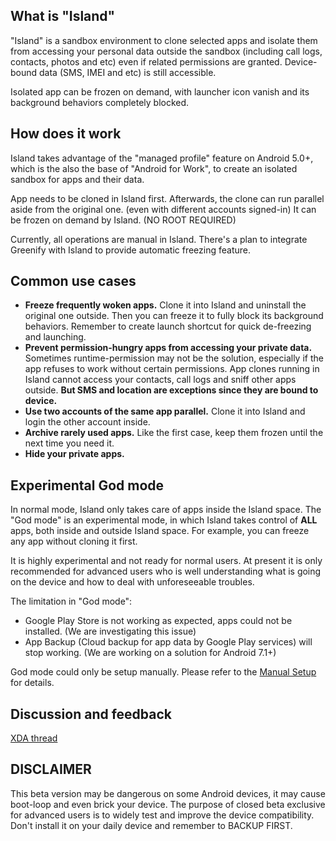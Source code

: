 What is "Island"
----------------

"Island" is a sandbox environment to clone selected apps and isolate them from accessing your personal data outside the sandbox (including call logs, contacts, photos and etc) even if related permissions are granted. Device-bound data (SMS, IMEI and etc) is still accessible.

Isolated app can be frozen on demand, with launcher icon vanish and its background behaviors completely blocked.

How does it work
----------------

Island takes advantage of the "managed profile" feature on Android 5.0+, which is the also the base of "Android for Work", to create an isolated sandbox for apps and their data.

App needs to be cloned in Island first. Afterwards, the clone can run parallel aside from the original one. (even with different accounts signed-in) It can be frozen on demand by Island. (NO ROOT REQUIRED)

Currently, all operations are manual in Island. There's a plan to integrate Greenify with Island to provide automatic freezing feature.

Common use cases
----------------

- **Freeze frequently woken apps.** Clone it into Island and uninstall the original one outside. Then you can freeze it to fully block its background behaviors. Remember to create launch shortcut for quick de-freezing and launching.
- **Prevent permission-hungry apps from accessing your private data.** Sometimes runtime-permission may not be the solution, especially if the app refuses to work without certain permissions. App clones running in Island cannot access your contacts, call logs and sniff other apps outside. **But SMS and location are exceptions since they are bound to device.**
- **Use two accounts of the same app parallel.** Clone it into Island and login the other account inside.
- **Archive rarely used apps.** Like the first case, keep them frozen until the next time you need it.
- **Hide your private apps.**

Experimental God mode
---------------------

In normal mode, Island only takes care of apps inside the Island space. The "God mode" is an experimental mode, in which Island takes control of **ALL** apps, both inside and outside Island space. For example, you can freeze any app without cloning it first.

It is highly experimental and not ready for normal users. At present it is only recommended for advanced users who is well understanding what is going on the device and how to deal with unforeseeable troubles.

The limitation in "God mode":

- Google Play Store is not working as expected, apps could not be installed. (We are investigating this issue)
- App Backup (Cloud backup for app data by Google Play services) will stop working. (We are working on a solution for Android 7.1+)

God mode could only be setup manually. Please refer to the [Manual Setup](/setup.md) for details.

Discussion and feedback
-----------------------

[XDA thread](https://forum.xda-developers.com/android/apps-games/closed-beta-test-incoming-companion-app-t3366295)

DISCLAIMER
----------

This beta version may be dangerous on some Android devices, it may cause boot-loop and even brick your device. The purpose of closed beta exclusive for advanced users is to widely test and improve the device compatibility. Don't install it on your daily device and remember to BACKUP FIRST.
